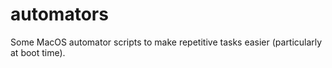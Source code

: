 # automators
Some MacOS automator scripts to make repetitive tasks easier (particularly at boot time).
